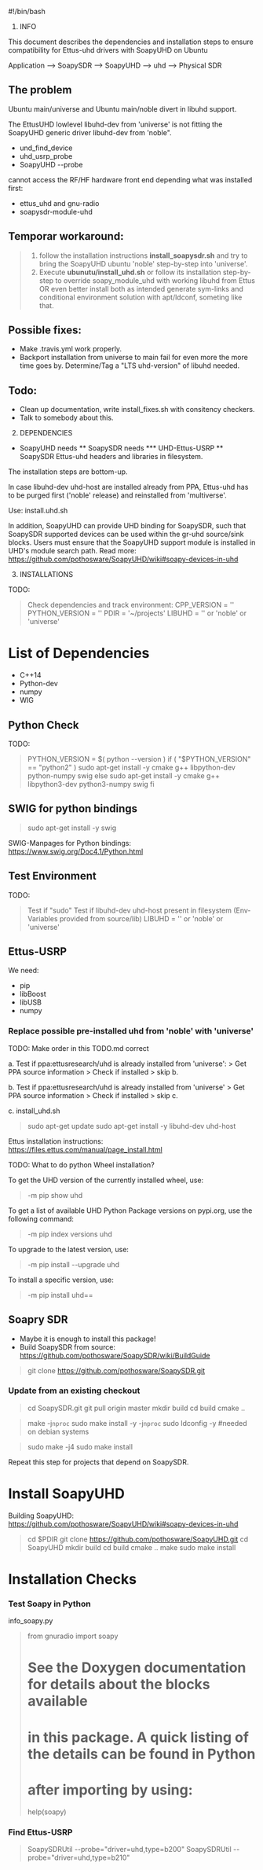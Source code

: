 #!/bin/bash

1. INFO

This document describes the dependencies and installation steps to ensure
compatibility for Ettus-uhd drivers with SoapyUHD on Ubuntu 

Application --> SoapySDR --> SoapyUHD --> uhd --> Physical SDR


## The problem

Ubuntu main/universe and Ubuntu main/noble divert in libuhd support.

The EttusUHD lowlevel libuhd-dev from 'universe' is not fitting 
the SoapyUHD generic driver libuhd-dev from 'noble".

- und_find_device
- uhd_usrp_probe
- SoapyUHD --probe

cannot access the RF/HF hardware front end depending what was installed first:
- ettus_uhd and gnu-radio
- soapysdr-module-uhd 

## Temporar workaround:

> 1. follow the installation instructions __install_soapysdr.sh__ and try to bring
>    the SoapyUHD ubuntu 'noble' step-by-step into 'universe'.
> 2. Execute __ubunutu/install_uhd.sh__ or follow its installation step-by-step
>    to override soapy_module_uhd with working libuhd from Ettus OR even better
>    install both as intended generate sym-links and conditional environment
>    solution with apt/ldconf, someting like that.

## Possible fixes:

- Make .travis.yml work properly.
- Backport installation from universe to main fail for even more the more time goes by. Determine/Tag a "LTS uhd-version" of libuhd needed.

## Todo:

- Clean up documentation, write install_fixes.sh with consitency checkers.
- Talk to somebody about this.


2. DEPENDENCIES

* SoapyUHD needs
  ** SoapySDR needs
    *** UHD-Ettus-USRP
  ** SoapySDR Ettus-uhd headers and libraries in filesystem.

The installation steps are bottom-up.

In case libuhd-dev uhd-host are installed already from PPA, Ettus-uhd has to be
purged first ('noble' release) and reinstalled from 'multiverse'.

Use: install.uhd.sh

In addition, SoapyUHD can provide UHD binding for SoapySDR, such that SoapySDR supported devices can be used within the gr-uhd source/sink blocks. Users must ensure that the SoapyUHD support module is installed in UHD's module search path. Read more: https://github.com/pothosware/SoapyUHD/wiki#soapy-devices-in-uhd


3. INSTALLATIONS

TODO:
> Check dependencies and track environment:
>	CPP_VERSION = ''
>	PYTHON_VERSION = ''
>	PDIR = '~/projects'
>	LIBUHD = '' or 'noble' or 'universe'

# List of Dependencies

* C++14
* Python-dev
* numpy
* WIG


## Python Check

TODO:
> PYTHON_VERSION = $( python --version )
> if ( "$PYTHON_VERSION" == "python2" )
>   sudo apt-get install -y cmake g++ libpython-dev python-numpy swig
> else
>   sudo apt-get install -y cmake g++ libpython3-dev python3-numpy swig
> fi


## SWIG for python bindings

> sudo apt-get install -y swig

SWIG-Manpages for Python bindings:
  https://www.swig.org/Doc4.1/Python.html


## Test Environment

TODO:
> Test if "sudo"
> Test if libuhd-dev uhd-host present in filesystem
>	(Env-Variables provided from source/lib)
>	LIBUHD = '' or 'noble' or 'universe'

## Ettus-USRP
We need:
- pip
- libBoost
- libUSB
- numpy


### Replace possible pre-installed uhd from 'noble' with 'universe'

TODO: Make order in this TODO.md correct

a. Test if ppa:ettusresearch/uhd is already installed from 'universe':
	> Get PPA source information
	> Check if installed
	>	skip b.

b. Test if ppa:ettusresearch/uhd is already installed from 'universe'
	> Get PPA source information
	> Check if installed
	> 	skip c.

c. install_uhd.sh

> sudo apt-get update
> sudo apt-get install -y libuhd-dev uhd-host

Ettus installation instructions:
	https://files.ettus.com/manual/page_install.html

TODO: What to do python Wheel installation?

To get the UHD version of the currently installed wheel, use:
> <python> -m pip show uhd

To get a list of available UHD Python Package versions on pypi.org, use the following command:
> <python> -m pip index versions uhd

To upgrade to the latest version, use:
> <python> -m pip install --upgrade uhd

To install a specific version, use:
> <python> -m pip install uhd==<version>


## Soapry SDR

* Maybe it is enough to install this package!
* Build SoapySDR from source:
    https://github.com/pothosware/SoapySDR/wiki/BuildGuide

> git clone https://github.com/pothosware/SoapySDR.git

### Update from an existing checkout
> cd SoapySDR.git
> git pull origin master
> mkdir build
> cd build
> cmake ..

> make -j`nproc`
> sudo make install -y -j`nproc`
> sudo ldconfig -y #needed on debian systems

> sudo make -j4
> sudo make install

Repeat this step for projects that depend on SoapySDR.


# Install SoapyUHD

Building SoapyUHD: https://github.com/pothosware/SoapyUHD/wiki#soapy-devices-in-uhd

> cd $PDIR
> git clone https://github.com/pothosware/SoapyUHD.git
> cd SoapyUHD
> mkdir build
> cd build
> cmake ..
> make
> sudo make install


# Installation Checks

### Test Soapy in Python
info_soapy.py
> from gnuradio import soapy
>   # See the Doxygen documentation for details about the blocks available
>   # in this package. A quick listing of the details can be found in Python
>   # after importing by using:
> help(soapy)

### Find Ettus-USRP
> SoapySDRUtil --probe="driver=uhd,type=b200"
> SoapySDRUtil --probe="driver=uhd,type=b210"

